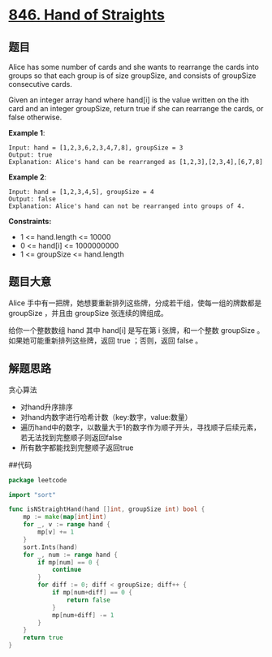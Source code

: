 # [846. Hand of Straights](https://leetcode.com/problems/hand-of-straights/)

## 题目

Alice has some number of cards and she wants to rearrange the cards into groups so that each group is of size groupSize, and consists of groupSize consecutive cards.

Given an integer array hand where hand[i] is the value written on the ith card and an integer groupSize, return true if she can rearrange the cards, or false otherwise.

**Example 1**:

    Input: hand = [1,2,3,6,2,3,4,7,8], groupSize = 3
    Output: true
    Explanation: Alice's hand can be rearranged as [1,2,3],[2,3,4],[6,7,8]

**Example 2**:

    Input: hand = [1,2,3,4,5], groupSize = 4
    Output: false
    Explanation: Alice's hand can not be rearranged into groups of 4.

**Constraints:**

- 1 <= hand.length <= 10000
- 0 <= hand[i] <= 1000000000
- 1 <= groupSize <= hand.length

## 题目大意

Alice 手中有一把牌，她想要重新排列这些牌，分成若干组，使每一组的牌数都是 groupSize ，并且由 groupSize 张连续的牌组成。

给你一个整数数组 hand 其中 hand[i] 是写在第 i 张牌，和一个整数 groupSize 。如果她可能重新排列这些牌，返回 true ；否则，返回 false 。

## 解题思路

贪心算法

- 对hand升序排序
- 对hand内数字进行哈希计数（key:数字，value:数量）
- 遍历hand中的数字，以数量大于1的数字作为顺子开头，寻找顺子后续元素，若无法找到完整顺子则返回false
- 所有数字都能找到完整顺子返回true

##代码

```go
package leetcode

import "sort"

func isNStraightHand(hand []int, groupSize int) bool {
    mp := make(map[int]int)
    for _, v := range hand {
        mp[v] += 1
    }
    sort.Ints(hand)
    for _, num := range hand {
        if mp[num] == 0 {
            continue
        }
        for diff := 0; diff < groupSize; diff++ {
            if mp[num+diff] == 0 {
                return false
            }
            mp[num+diff] -= 1
        }
    }
    return true
}
```